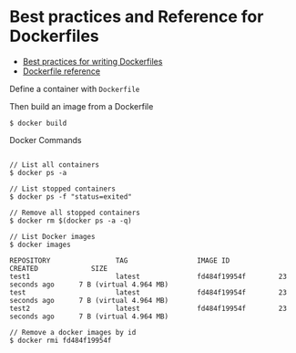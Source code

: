 # Best practices and Reference for Dockerfiles


- [Best practices for writing Dockerfiles](https://docs.docker.com/engine/userguide/eng-image/dockerfile_best-practices/)
- [Dockerfile reference](https://docs.docker.com/engine/reference/builder/)


Define a container with `Dockerfile`

Then build an image from a Dockerfile

```
$ docker build
```


Docker Commands

```

// List all containers
$ docker ps -a 

// List stopped containers
$ docker ps -f "status=exited"

// Remove all stopped containers
$ docker rm $(docker ps -a -q)

// List Docker images
$ docker images

REPOSITORY                TAG                 IMAGE ID            CREATED             SIZE
test1                     latest              fd484f19954f        23 seconds ago      7 B (virtual 4.964 MB)
test                      latest              fd484f19954f        23 seconds ago      7 B (virtual 4.964 MB)
test2                     latest              fd484f19954f        23 seconds ago      7 B (virtual 4.964 MB)

// Remove a docker images by id
$ docker rmi fd484f19954f



```